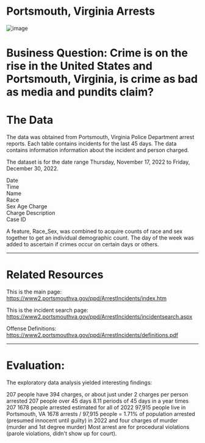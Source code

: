 # Portsmouth, Virginia Arrests

![image](https://user-images.githubusercontent.com/23224784/229182437-4060b05c-c1b0-4c0e-910e-cb4cc06f321c.png)


# Business Question: Crime is on the rise in the United States and Portsmouth, Virginia, is crime as bad as media and pundits claim?

# The Data 

The data was obtained from Portsmouth, Virginia Police Department arrest reports. Each table contains incidents for the last 45 days. The data
contains information information about the incident and person charged. 

The dataset is for the date range Thursday, November 17, 2022 to Friday, December 30, 2022.

Date	
Time	
Name	
Race	
Sex	
Age	
Charge	
Charge Description	
Case ID	

A feature, Race_Sex, was combined to acquire counts of race and sex together to get an individual demographic 
count. The day of the week was added to ascertain if crimes occur on certain days or others. 
_______________________________________________________________________________________________________________________________________________________________________

# Related Resources

This is the main page: https://www2.portsmouthva.gov/ppd/ArrestIncidents/index.htm

This is the incident search page: 
https://www2.portsmouthva.gov/ppd/ArrestIncidents/incidentsearch.aspx

Offense Definitions: https://www2.portsmouthva.gov/ppd/ArrestIncidents/definitions.pdf

_______________________________________________________________________________________________________________________________________________________________________

# Evaluation: 

The exploratory data analysis yielded interesting findings: 

207 people have 394 charges, or about just under 2 charges per person arrested
207 people over 45 days 
8.11 periods of 45 days in a year times 207
1678 people arrested estimated for all of 2022
97,915 people live in Portsmouth, VA 
1678 arrests / 97,915 people = 1.71% of population arrested (presumed innocent until guilty) in 2022 and four charges of murder (murder and 1st degree murder)
Most arrest are for procedural violations (parole violations, didn't show up for court). 

